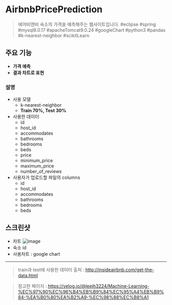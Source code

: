 # AirbnbPricePrediction
> 에어비앤비 숙소의 가격을 예측해주는 웹사이트입니다.
#eclipse #spring #mysql8.0.17 #apacheTomcat9.0.24 #googleChart
#python3 #pandas #k-nearest-neighbor #scikitLearn

## 주요 기능
- **가격 예측**
- **결과 차트로 표현**
### 설명
- 사용 모델
  + k-nearest-neighbor
  +  **Train 70%, Test 30%**
- 사용한 데이터  
  + id
  + host_id
  + accommodates
  + bathrooms
  + bedrooms
  + beds
  + price
  + minimum_price
  + maximum_price
  + number_of_reviews
- 사용자가 업로드할 파일의 columns
  + id
  + host_id
  + accommodates
  + bathrooms
  + bedrooms
  + beds

## 스크린샷
- 차트
![image](https://user-images.githubusercontent.com/54883322/76288391-f6753580-62e9-11ea-9d14-42a6ff33af69.png)
- 숙소 id
- 사용차트 :  google chart
---------------------------------------
> train과 test에 사용한 데이터 출처 : <http://insideairbnb.com/get-the-data.html>

> 참고한 페이지 : <https://velog.io/@leejh3224/Machine-Learning-%EC%97%90%EC%96%B4%EB%B9%84%EC%95%A4%EB%B9%84-%EA%B0%80%EA%B2%A9-%EC%98%88%EC%B8%A1>
